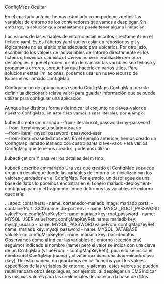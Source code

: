ConfigMaps
Ocultar

En el apartado anterior hemos estudiado como podemos definir las variables de entorno de los contenedores que vamos a desplegar. Sin embargo, la solución que presentamos puede tener alguna limitación:

Los valores de las variables de entorno están escritos directamente en el fichero yaml. Estos ficheros yaml suelen estar en repositorios git y lógicamente no es el sitio más adecuado para ubicarlos.
Por otro lado, escribiendo los valores de las variables de entorno directamente en los ficheros, hacemos que estos ficheros no sean reutilizables en otros despliegues y que el procedimiento de cambiar las variables sea tedioso y propenso a errores, porque hay que hacerlo en varios sitios.
Para solucionar estas limitaciones, podemos usar un nuevo recurso de Kubernetes llamado ConfigMap.

Configuración de aplicaciones usando ConfigMaps
ConfigMap permite definir un diccionario (clave,valor) para guardar información que se puede utilizar para configurar una aplicación.

Aunque hay distintas formas de indicar el conjunto de claves-valor de nuestro ConfigMap, en este caso vamos a usar literales, por ejemplo:

kubectl create cm mariadb --from-literal=root_password=my-password \
 --from-literal=mysql_usuario=usuario \
 --from-literal=mysql_password=password-user \
 --from-literal=basededatos=test
En el ejemplo anteriore, hemos creado un ConfigMap llamado mariadb con cuatro pares clave-valor. Para ver los ConfigMap que tenemos creados, podemos utilizar:

kubectl get cm
Y para ver los detalles del mismo:

kubectl describe cm mariadb
Una vez que creado el ConfigMap se puede crear un despliegue donde las variables de entorno se inicializan con los valores guardados en el ConfigMap. Por ejemplo, un despliegue de una base de datos lo podemos encontrar en el fichero mariadb-deployment-configmap.yaml y el fragmento donde definimos las variables de entorno quedaría:

...
spec:
containers: - name: contenedor-mariadb
image: mariadb
ports: - containerPort: 3306
name: db-port
env: - name: MYSQL_ROOT_PASSWORD
valueFrom:
configMapKeyRef:
name: mariadb
key: root_password - name: MYSQL_USER
valueFrom:
configMapKeyRef:
name: mariadb
key: mysql_usuario - name: MYSQL_PASSWORD
valueFrom:
configMapKeyRef:
name: mariadb
key: mysql_password - name: MYSQL_DATABASE
valueFrom:
configMapKeyRef:
name: mariadb
key: basededatos
Observamos como al indicar las variables de entorno (sección env) seguimos indicado el nombre (name) pero el valor se indica con una clave de un ConfigMap (valueFrom: - configMapKeyRef:), para ello se indica el nombre del ConfigMap (name) y el valor que tiene una determinada clave (key). De esta manera, no guardamos en los ficheros yaml los valores específicos de las variables de entorno, y además, estos valores se pueden reutilizar para otros despliegues, por ejemplo, al desplegar un CMS indicar los mismos valores para las credenciales de acceso a la base de datos.
